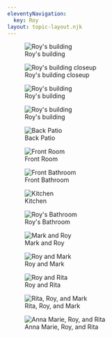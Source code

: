 ```yaml
---
eleventyNavigation:
  key: Roy
layout: topic-layout.njk
---
```


<figure style="width: 100%">
  <img alt="Roy's building" style="border: 0"
    src="/blog/assets/roy/roys-building.jpeg" />
  <figcaption>Roy's building</figcaption>
</figure>

<figure style="width: 100%">
  <img alt="Roy's building closeup" style="border: 0"
    src="/blog/assets/roy/roys-building-closeup.jpeg" />
  <figcaption>Roy's building closeup</figcaption>
</figure>

<figure style="width: 100%">
  <img alt="Roy's building" style="border: 0"
    src="/blog/assets/roy/roys-building.jpeg" />
  <figcaption>Roy's building</figcaption>
</figure>

<figure style="width: 100%">
  <img alt="Roy's building" style="border: 0"
    src="/blog/assets/roy/roys-building.jpeg" />
  <figcaption>Roy's building</figcaption>
</figure>

<figure style="width: 100%">
  <img alt="Back Patio" style="border: 0"
    src="/blog/assets/roy/back-patio.jpeg" />
  <figcaption>Back Patio</figcaption>
</figure>

<figure style="width: 100%">
  <img alt="Front Room" style="border: 0"
    src="/blog/assets/roy/front-room.jpeg" />
  <figcaption>Front Room</figcaption>
</figure>

<figure style="width: 100%">
  <img alt="Front Bathroom" style="border: 0"
    src="/blog/assets/roy/front-bathroom.jpeg" />
  <figcaption>Front Bathroom</figcaption>
</figure>

<figure style="width: 100%">
  <img alt="Kitchen" style="border: 0"
    src="/blog/assets/roy/kithen.jpeg" />
  <figcaption>Kitchen</figcaption>
</figure>

<figure style="width: 100%">
  <img alt="Roy's Bathroom" style="border: 0"
    src="/blog/assets/roy/roys-bathroom.jpeg" />
  <figcaption>Roy's Bathroom</figcaption>
</figure>

<figure style="width: 100%">
  <img alt="Mark and Roy" style="border: 0"
    src="/blog/assets/roy/mark-roy.jpeg" />
  <figcaption>Mark and Roy</figcaption>
</figure>

<figure style="width: 100%">
  <img alt="Roy and Mark" style="border: 0"
    src="/blog/assets/roy/roy-mark.jpeg" />
  <figcaption>Roy and Mark</figcaption>
</figure>

<figure style="width: 100%">
  <img alt="Roy and Rita" style="border: 0"
    src="/blog/assets/roy/roy-rita.jpeg" />
  <figcaption>Roy and Rita</figcaption>
</figure>

<figure style="width: 100%">
  <img alt="Rita, Roy, and Mark" style="border: 0"
    src="/blog/assets/roy/rita-roy-mark.jpeg" />
  <figcaption>Rita, Roy, and Mark</figcaption>
</figure>

<figure style="width: 100%">
  <img alt="Anna Marie, Roy, and Rita" style="border: 0"
    src="/blog/assets/roy/annamarie-roy-rita.jpeg" />
  <figcaption>Anna Marie, Roy, and Rita</figcaption>
</figure>
